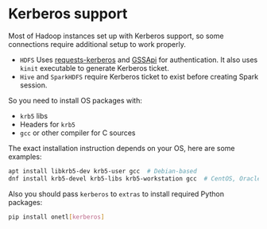 <a id="install-kerberos"></a>

# Kerberos support

Most of Hadoop instances set up with Kerberos support,
so some connections require additional setup to work properly.

* `HDFS`
  Uses [requests-kerberos](https://pypi.org/project/requests-kerberos/) and
  [GSSApi](https://pypi.org/project/gssapi/) for authentication.
  It also uses `kinit` executable to generate Kerberos ticket.
* `Hive` and `SparkHDFS`
  require Kerberos ticket to exist before creating Spark session.

So you need to install OS packages with:

* `krb5` libs
* Headers for `krb5`
* `gcc` or other compiler for C sources

The exact installation instruction depends on your OS, here are some examples:

```bash
apt install libkrb5-dev krb5-user gcc  # Debian-based
dnf install krb5-devel krb5-libs krb5-workstation gcc  # CentOS, OracleLinux
```

Also you should pass `kerberos` to `extras` to install required Python packages:

```bash
pip install onetl[kerberos]
```
